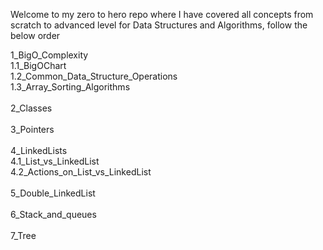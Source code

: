 Welcome to my zero to hero repo where I have covered all concepts from scratch to advanced level for Data Structures and Algorithms, follow the below order<br>

1_BigO_Complexity<br>
    1.1_BigOChart<br>
    1.2_Common_Data_Structure_Operations<br>
    1.3_Array_Sorting_Algorithms<br> <br> 
2_Classes<br><br> 
3_Pointers<br><br> 
4_LinkedLists<br>
    4.1_List_vs_LinkedList<br>
    4.2_Actions_on_List_vs_LinkedList<br><br> 
5_Double_LinkedList<br><br> 
6_Stack_and_queues<br><br> 
7_Tree<br><br> 
